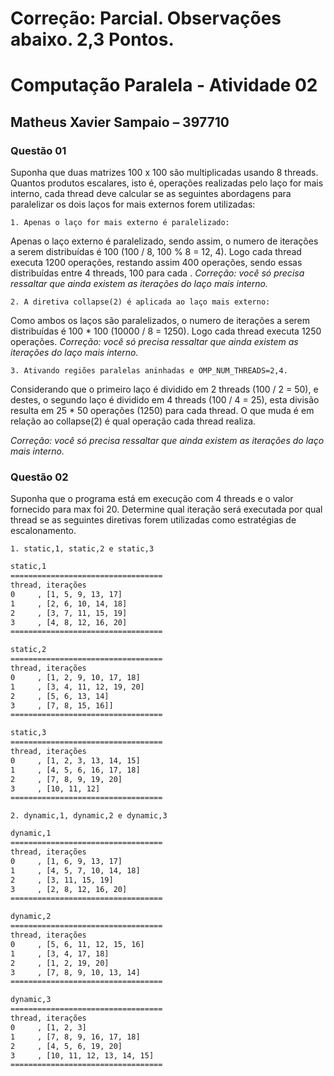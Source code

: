 # Correção: Parcial. Observações abaixo. 2,3 Pontos.
# Computação Paralela - Atividade 02

## Matheus Xavier Sampaio – 397710

### Questão 01

Suponha que duas matrizes 100 x 100 são multiplicadas usando 8 threads. Quantos produtos escalares, isto é, operações realizadas pelo laço for mais interno, cada thread deve calcular se as seguintes abordagens para paralelizar os dois laços for mais externos forem utilizadas:

    1. Apenas o laço for mais externo é paralelizado:

Apenas o laço externo é paralelizado, sendo assim, o numero de iterações a serem distribuídas é 100 (100 / 8, 100 % 8 = 12, 4).
Logo cada thread executa 1200 operações, restando assim 400 operações, sendo essas distribuídas entre 4 threads, 100 para cada .
*Correção: você só precisa ressaltar que ainda existem as iterações do laço mais interno.*

    2. A diretiva collapse(2) é aplicada ao laço mais externo:

Como ambos os laços são paralelizados, o numero de iterações a serem distribuídas é 100 * 100 (10000 / 8 = 1250).
Logo cada thread executa 1250 operações.
*Correção: você só precisa ressaltar que ainda existem as iterações do laço mais interno.*

    3. Ativando regiões paralelas aninhadas e OMP_NUM_THREADS=2,4.

Considerando que o primeiro laço é dividido em 2 threads (100 / 2 = 50), e destes, o segundo laço é dividido em 4 threads (100 / 4 = 25), esta divisão resulta em 25 * 50 operações (1250) para cada thread. O que muda é em relação ao collapse(2) é qual operação cada thread  realiza.

*Correção: você só precisa ressaltar que ainda existem as iterações do laço mais interno.*

### Questão 02

Suponha que o programa está em execução com 4 threads e o valor fornecido para max foi 20. Determine qual iteração será executada por qual thread se as seguintes diretivas forem utilizadas como estratégias de escalonamento.

    1. static,1, static,2 e static,3

```txt
static,1
==================================
thread, iterações
0     , [1, 5, 9, 13, 17]
1     , [2, 6, 10, 14, 18]
2     , [3, 7, 11, 15, 19]
3     , [4, 8, 12, 16, 20]
==================================
```
```txt
static,2
==================================
thread, iterações
0     , [1, 2, 9, 10, 17, 18]
1     , [3, 4, 11, 12, 19, 20]
2     , [5, 6, 13, 14]
3     , [7, 8, 15, 16]]
==================================
```
```txt
static,3
==================================
thread, iterações
0     , [1, 2, 3, 13, 14, 15]
1     , [4, 5, 6, 16, 17, 18]
2     , [7, 8, 9, 19, 20]
3     , [10, 11, 12]
==================================
```

    2. dynamic,1, dynamic,2 e dynamic,3

```txt
dynamic,1
==================================
thread, iterações
0     , [1, 6, 9, 13, 17]
1     , [4, 5, 7, 10, 14, 18]
2     , [3, 11, 15, 19]
3     , [2, 8, 12, 16, 20]
==================================
```
```txt
dynamic,2
==================================
thread, iterações
0     , [5, 6, 11, 12, 15, 16]
1     , [3, 4, 17, 18]
2     , [1, 2, 19, 20]
3     , [7, 8, 9, 10, 13, 14]
==================================
```
```txt
dynamic,3
==================================
thread, iterações
0     , [1, 2, 3]
1     , [7, 8, 9, 16, 17, 18]
2     , [4, 5, 6, 19, 20]
3     , [10, 11, 12, 13, 14, 15]
==================================
```
